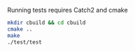 Running tests requires Catch2 and cmake

```sh
mkdir cbuild && cd cbuild
cmake ..
make
./test/test
```
